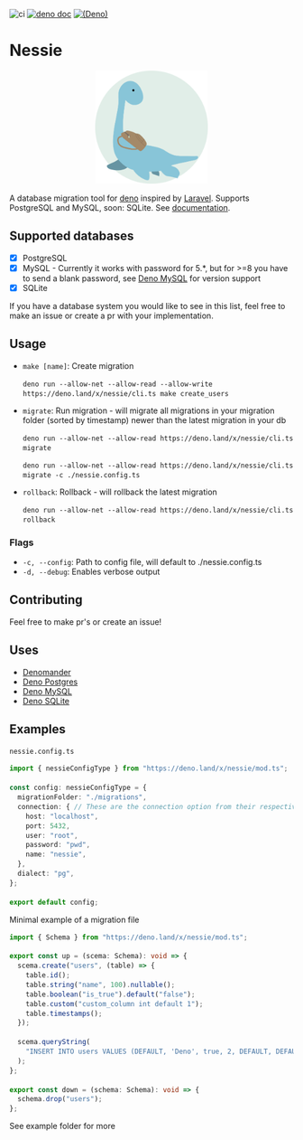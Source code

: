 ![ci](https://github.com/halvardssm/deno-nessie/workflows/ci/badge.svg)
[![deno doc](https://doc.deno.land/badge.svg)](https://doc.deno.land/https/deno.land/x/nessie/mod.ts)
[![(Deno)](https://img.shields.io/badge/deno-0.42.0-green.svg)](https://deno.land)

# Nessie

<p align="center"><img src="./.github/logo.png" alt="Nessie logo" width="200" height="200"></p>

A database migration tool for [deno](https://deno.land) inspired by [Laravel](https://github.com/laravel/laravel). Supports PostgreSQL and  MySQL, soon: SQLite. See [documentation](https://doc.deno.land/https/deno.land/x/nessie/mod.ts).

## Supported databases

* [x] PostgreSQL
* [x] MySQL - Currently it works with password for 5.*, but for >=8 you have to send a blank password, see [Deno MySQL](https://deno.land/x/mysql/) for version support
* [x] SQLite

If you have a database system you would like to see in this list, feel free to make an issue or create a pr with your implementation.

## Usage

* `make [name]`: Create migration

  ```deno run --allow-net --allow-read --allow-write https://deno.land/x/nessie/cli.ts make create_users```

* `migrate`: Run migration - will migrate all migrations in your migration folder (sorted by timestamp) newer than the latest migration in your db

  ```deno run --allow-net --allow-read https://deno.land/x/nessie/cli.ts migrate```

  ```deno run --allow-net --allow-read https://deno.land/x/nessie/cli.ts migrate -c ./nessie.config.ts```

* `rollback`: Rollback - will rollback the latest migration

  ```deno run --allow-net --allow-read https://deno.land/x/nessie/cli.ts rollback```

### Flags

* `-c, --config`: Path to config file, will default to ./nessie.config.ts
* `-d, --debug`: Enables verbose output

## Contributing

Feel free to make pr's or create an issue!

## Uses

* [Denomander](https://deno.land/x/denomander/)
* [Deno Postgres](https://deno.land/x/postgres/)
* [Deno MySQL](https://deno.land/x/mysql/)
* [Deno SQLite](https://deno.land/x/sqlite/)

## Examples

`nessie.config.ts`

```ts
import { nessieConfigType } from "https://deno.land/x/nessie/mod.ts";

const config: nessieConfigType = {
  migrationFolder: "./migrations",
  connection: { // These are the connection option from their respective db clients, will differ
    host: "localhost",
    port: 5432,
    user: "root",
    password: "pwd",
    name: "nessie",
  },
  dialect: "pg",
};

export default config;
```

Minimal example of a migration file

```ts
import { Schema } from "https://deno.land/x/nessie/mod.ts";

export const up = (scema: Schema): void => {
  scema.create("users", (table) => {
    table.id();
    table.string("name", 100).nullable();
    table.boolean("is_true").default("false");
    table.custom("custom_column int default 1");
    table.timestamps();
  });

  scema.queryString(
    "INSERT INTO users VALUES (DEFAULT, 'Deno', true, 2, DEFAULT, DEFAULT);",
  );
};

export const down = (schema: Schema): void => {
  schema.drop("users");
};
```

See example folder for more
